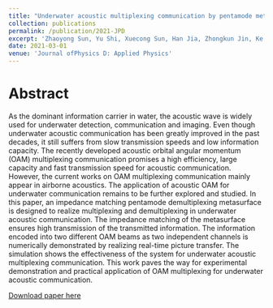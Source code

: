 ```yaml
---
title: "Underwater acoustic multiplexing communication by pentamode metasurface"
collection: publications
permalink: /publication/2021-JPD
excerpt: 'Zhaoyong Sun, Yu Shi, Xuecong Sun, Han Jia, Zhongkun Jin, Ke Deng and Jun Yang'
date: 2021-03-01
venue: 'Journal ofPhysics D: Applied Physics'
---
```


Abstract
======
As the dominant information carrier in water, the acoustic wave is widely used for underwater detection, communication and imaging. Even though underwater acoustic communication has been greatly improved in the past decades, it still suffers from slow transmission speeds and low information capacity. The recently developed acoustic orbital angular momentum (OAM) multiplexing communication promises a high efficiency, large capacity and fast transmission speed for acoustic communication. However, the current works on OAM multiplexing communication mainly appear in airborne acoustics. The application of acoustic OAM for underwater communication remains to be further explored and studied. In this paper, an impedance matching pentamode demultiplexing metasurface is designed to realize multiplexing and demultiplexing in underwater acoustic communication. The impedance matching of the metasurface ensures high transmission of the transmitted information. The information encoded into two different OAM beams as two independent channels is numerically demonstrated by realizing real-time picture transfer. The simulation shows the effectiveness of the system for underwater acoustic multiplexing communication. This work paves the way for experimental demonstration and practical application of OAM multiplexing for underwater acoustic communication.


[Download paper here](https://sunxvecong.github.io/files/2021-JPD.pdf)
